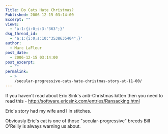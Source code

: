 ```yaml
---
Title: Do Cats Hate Christmas?
Published: 2006-12-15 03:14:00
Excerpt: ""
views:
  - 'a:1:{i:0;s:3:"363";}'
dsq_thread_id:
  - 'a:1:{i:0;s:10:"3538635404";}'
author:
  - Marc LaFleur
post_date:
  - 2006-12-15 03:14:00
post_excerpt:
  - ""
permalink:
  - >
    /secular-progressive-cats-hate-christmas-story-at-11-00/
---
```

<p>If you haven&#39;t read about Eric Sink&#39;s anti-Christmas kitten then you need to read this - <a href="http://software.ericsink.com/entries/Ransacking.html" title="http://software.ericsink.com/entries/Ransacking.html">http://software.ericsink.com/entries/Ransacking.html</a></p><p>Eric&#39;s story had my wife and I in stitches. </p><p>Obviously Eric&#39;s cat is one of those &quot;secular-progressive&quot; breeds Bill O&#39;Reilly is always warning us about. </p>